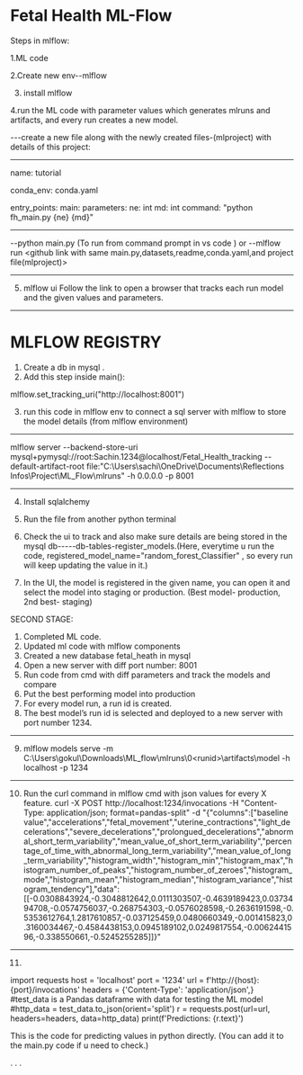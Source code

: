 # Fetal Health ML-Flow

Steps in mlflow:

1.ML code

2.Create new env--mlflow

3. install mlflow

4.run the ML code with parameter values which generates mlruns and artifacts, and every run creates a new model.

---create a new file along with the newly created files-(mlproject) with details of this project:

***********
name: tutorial

conda_env: conda.yaml

entry_points:
  main:
    parameters:
      ne: int
      md: int
    command: "python fh_main.py {ne} {md}"
*********
--python main.py <argument1> <argument2> (To run from command prompt in vs code )
or
--mlflow run <github link with same main.py,datasets,readme,conda.yaml,and project file(mlproject)>  <argument>
*************
5.	mlflow ui
Follow the link to open a browser that tracks each run model and the given values and parameters.
*************

  # MLFLOW REGISTRY

1. Create a db in mysql .
2. Add this step inside main():

mlflow.set_tracking_uri("http://localhost:8001")

3. run this code in mlflow env to connect a sql server with mlflow to store the model details (from mlflow environment)
************
mlflow server --backend-store-uri mysql+pymysql://root:Sachin.1234@localhost/Fetal_Health_tracking --default-artifact-root file:"C:\Users\sachi\OneDrive\Documents\Reflections Infos\Project\ML_Flow\mlruns" -h 0.0.0.0 -p 8001
**************
4. Install sqlalchemy

5. Run the file from another python  terminal

6. Check the ui to track and also make sure details are being stored in the mysql db-----db-tables-register_models.(Here, everytime u run the code, registered_model_name="random_forest_Classifier" , so every run will keep updating the value in it.)

7. In the UI, the model is registered in the given name, you can open it and select the model into staging or production.
(Best model- production, 2nd best- staging)


SECOND STAGE:

1. Completed ML code.
2. Updated ml code with mlflow components
3. Created a new database fetal_heath in mysql
4. Open a new server with diff port number: 8001
5. Run code from cmd with diff parameters and track the models and compare 
6. Put the best performing model into production
7. For every model run, a run id is created.
8. The best model’s run id is selected and deployed to a new server with port number 1234.
***********
9. mlflow models serve -m C:\Users\gokul\Downloads\ML_flow\mlruns\0\<runid>\artifacts\model -h localhost -p 1234 
*************

10. Run the curl command in mlflow cmd with json values for every X feature.
curl -X POST http://localhost:1234/invocations -H "Content-Type: application/json; format=pandas-split" -d "{\"columns\":[\"baseline value\",\"accelerations\",\"fetal_movement\",\"uterine_contractions\",\"light_decelerations\",\"severe_decelerations\",\"prolongued_decelerations\",\"abnormal_short_term_variability\",\"mean_value_of_short_term_variability\",\"percentage_of_time_with_abnormal_long_term_variability\",\"mean_value_of_long_term_variability\",\"histogram_width\",\"histogram_min\",\"histogram_max\",\"histogram_number_of_peaks\",\"histogram_number_of_zeroes\",\"histogram_mode\",\"histogram_mean\",\"histogram_median\",\"histogram_variance\",\"histogram_tendency\"],\"data\":[[-0.0308843924,-0.3048812642,0.0111303507,-0.4639189423,0.0373494708,-0.0574756037,-0.268754303,-0.0576028598,-0.2636191598,-0.5353612764,1.2817610857,-0.037125459,0.0480660349,-0.001415823,0.3160034467,-0.4584438153,0.0945189102,0.0249817554,-0.0062441596,-0.338550661,-0.5245255285]]}"
************
11.
import requests
host = 'localhost'
port = '1234'
url = f'http://{host}:{port}/invocations'
headers = {'Content-Type': 'application/json',}
#test_data is a Pandas dataframe with data for testing the ML model
#http_data = test_data.to_json(orient='split')
r = requests.post(url=url, headers=headers, data=http_data)
print(f'Predictions: {r.text}')


This is the code for predicting values in python directly.
(You can add it to the main.py code if u need to check.)

  
  
  
  
  
  
  
  
  
  
  .
  .
  .

